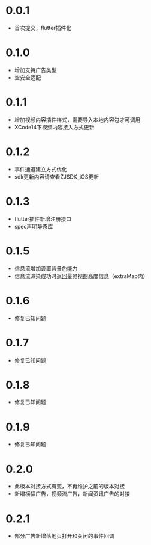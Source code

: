# 0.0.1

* 首次提交，flutter插件化

# 0.1.0

* 增加支持广告类型
* 空安全适配

# 0.1.1

* 增加视频内容插件样式，需要导入本地内容包才可调用
* XCode14下视频内容接入方式更新

# 0.1.2

* 事件通道建立方式优化
* sdk更新内容请查看ZJSDK_iOS更新

# 0.1.3

* flutter插件新增注册接口
* spec声明静态库

# 0.1.5

* 信息流增加设置背景色能力
* 信息流渲染成功时返回最终视图高度信息（extraMap内）

# 0.1.6

* 修复已知问题

# 0.1.7

* 修复已知问题

# 0.1.8

* 修复已知问题

# 0.1.9

* 修复已知问题

# 0.2.0

* 此版本对接方式有变，不再维护之前的版本对接
* 新增横幅广告，视频流广告，新闻资讯广告的对接

# 0.2.1

* 部分广告新增落地页打开和关闭的事件回调